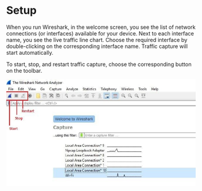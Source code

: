 # **Setup**
When you run Wireshark, in the welcome screen, you see the list of network connections (or interfaces) available for your device. Next to each interface name, you see the live traffic line chart. Choose the required interface by double-clicking on the corresponding interface name. Traffic capture will start automatically.

To start, stop, and restart traffic capture, choose the corresponding button on the toolbar.

![traffic capture controls](/media/3-controls.jpg)